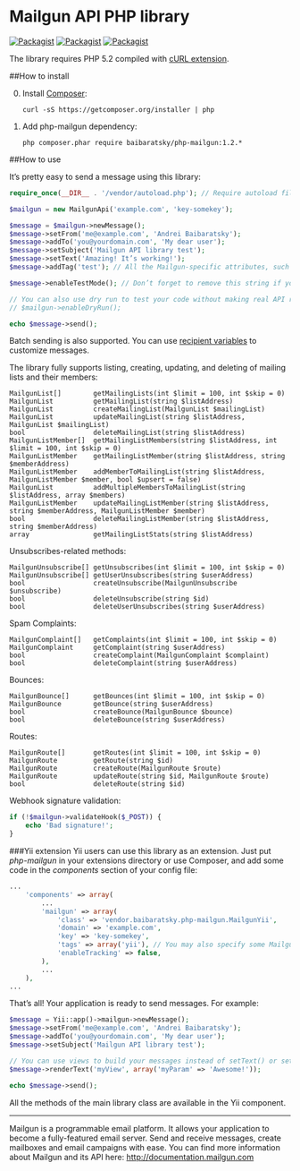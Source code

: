 Mailgun API PHP library
=======================
[![Packagist](https://img.shields.io/packagist/l/baibaratsky/php-mailgun.svg)](https://github.com/baibaratsky/php-mailgun/blob/master/LICENSE.md)
[![Packagist](https://img.shields.io/packagist/v/baibaratsky/php-mailgun.svg)](https://packagist.org/packages/baibaratsky/php-mailgun)
[![Packagist](https://img.shields.io/packagist/dt/baibaratsky/php-mailgun.svg)](https://packagist.org/packages/baibaratsky/php-mailgun)

The library requires PHP 5.2 compiled with [cURL extension](http://www.php.net/manual/en/book.curl.php).


##How to install

0. Install [Composer](http://getcomposer.org/):

    ```
    curl -sS https://getcomposer.org/installer | php
    ```

0. Add php-mailgun dependency:

    ```
    php composer.phar require baibaratsky/php-mailgun:1.2.*
    ```


##How to use

It’s pretty easy to send a message using this library:
```php
require_once(__DIR__ . '/vendor/autoload.php'); // Require autoload file generated by composer

$mailgun = new MailgunApi('example.com', 'key-somekey');

$message = $mailgun->newMessage();
$message->setFrom('me@example.com', 'Andrei Baibaratsky');
$message->addTo('you@yourdomain.com', 'My dear user');
$message->setSubject('Mailgun API library test');
$message->setText('Amazing! It’s working!');
$message->addTag('test'); // All the Mailgun-specific attributes, such as tags, vars, tracking, etc. are supported

$message->enableTestMode(); // Don’t forget to remove this string if you really want the message to be sent

// You can also use dry run to test your code without making real API requests (only for sendMessage())
// $mailgun->enableDryRun();

echo $message->send();
```

Batch sending is also supported. You can use [recipient variables](http://documentation.mailgun.com/user_manual.html#batch-sending) to customize messages.

The library fully supports listing, creating, updating, and deleting of mailing lists and their members:
```
MailgunList[]        getMailingLists(int $limit = 100, int $skip = 0)
MailgunList          getMailingList(string $listAddress)
MailgunList          createMailingList(MailgunList $mailingList)
MailgunList          updateMailingList(string $listAddress, MailgunList $mailingList)
bool                 deleteMailingList(string $listAddress)
MailgunListMember[]  getMailingListMembers(string $listAddress, int $limit = 100, int $skip = 0)
MailgunListMember    getMailingListMember(string $listAddress, string $memberAddress)
MailgunListMember    addMemberToMailingList(string $listAddress, MailgunListMember $member, bool $upsert = false)
MailgunList          addMultipleMembersToMailingList(string $listAddress, array $members)
MailgunListMember    updateMailingListMember(string $listAddress, string $memberAddress, MailgunListMember $member)
bool                 deleteMailingListMember(string $listAddress, string $memberAddress)
array                getMailingListStats(string $listAddress)
```

Unsubscribes-related methods:
```
MailgunUnsubscribe[] getUnsubscribes(int $limit = 100, int $skip = 0)
MailgunUnsubscribe[] getUserUnsubscribes(string $userAddress)
bool                 createUnsubscribe(MailgunUnsubscribe $unsubscribe)
bool                 deleteUnsubscribe(string $id)
bool                 deleteUserUnsubscribes(string $userAddress)
```

Spam Complaints:
```
MailgunComplaint[]   getComplaints(int $limit = 100, int $skip = 0)
MailgunComplaint     getComplaint(string $userAddress)
bool                 createComplaint(MailgunComplaint $complaint)
bool                 deleteComplaint(string $userAddress)
```

Bounces:
```
MailgunBounce[]      getBounces(int $limit = 100, int $skip = 0)
MailgunBounce        getBounce(string $userAddress)
bool                 createBounce(MailgunBounce $bounce)
bool                 deleteBounce(string $userAddress)
```

Routes:
```
MailgunRoute[]       getRoutes(int $limit = 100, int $skip = 0)
MailgunRoute         getRoute(string $id)
MailgunRoute         createRoute(MailgunRoute $route)
MailgunRoute         updateRoute(string $id, MailgunRoute $route)
bool                 deleteRoute(string $id)
```

Webhook signature validation:
```php
if (!$mailgun->validateHook($_POST)) {
    echo 'Bad signature!';
}
```

###Yii extension
Yii users can use this library as an extension. Just put *php-mailgun* in your extensions directory or use Composer, and add some code in the *components* section of your config file:
```php
...
    'components' => array(
        ...
        'mailgun' => array(
            'class' => 'vendor.baibaratsky.php-mailgun.MailgunYii',
            'domain' => 'example.com',
            'key' => 'key-somekey',
            'tags' => array('yii'), // You may also specify some Mailgun parameters
            'enableTracking' => false,
        ),
        ...
    ),
...
```
That’s all! Your application is ready to send messages. For example:
```php
$message = Yii::app()->mailgun->newMessage();
$message->setFrom('me@example.com', 'Andrei Baibaratsky');
$message->addTo('you@yourdomain.com', 'My dear user');
$message->setSubject('Mailgun API library test');

// You can use views to build your messages instead of setText() or setHtml():
$message->renderText('myView', array('myParam' => 'Awesome!'));

echo $message->send();
```
All the methods of the main library class are available in the Yii component.


---
Mailgun is a programmable email platform. It allows your application to become a fully-featured email server. Send and receive messages, create mailboxes and email campaigns with ease.
You can find more information about Mailgun and its API here: http://documentation.mailgun.com
